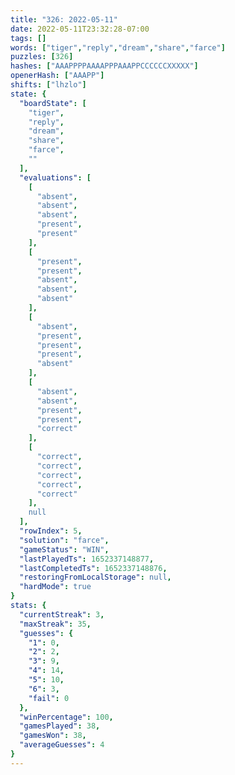 ```yaml
---
title: "326: 2022-05-11"
date: 2022-05-11T23:32:28-07:00
tags: []
words: ["tiger","reply","dream","share","farce"]
puzzles: [326]
hashes: ["AAAPPPPAAAAPPPAAAPPCCCCCCXXXXX"]
openerHash: ["AAAPP"]
shifts: ["lhzlo"]
state: {
  "boardState": [
    "tiger",
    "reply",
    "dream",
    "share",
    "farce",
    ""
  ],
  "evaluations": [
    [
      "absent",
      "absent",
      "absent",
      "present",
      "present"
    ],
    [
      "present",
      "present",
      "absent",
      "absent",
      "absent"
    ],
    [
      "absent",
      "present",
      "present",
      "present",
      "absent"
    ],
    [
      "absent",
      "absent",
      "present",
      "present",
      "correct"
    ],
    [
      "correct",
      "correct",
      "correct",
      "correct",
      "correct"
    ],
    null
  ],
  "rowIndex": 5,
  "solution": "farce",
  "gameStatus": "WIN",
  "lastPlayedTs": 1652337148877,
  "lastCompletedTs": 1652337148876,
  "restoringFromLocalStorage": null,
  "hardMode": true
}
stats: {
  "currentStreak": 3,
  "maxStreak": 35,
  "guesses": {
    "1": 0,
    "2": 2,
    "3": 9,
    "4": 14,
    "5": 10,
    "6": 3,
    "fail": 0
  },
  "winPercentage": 100,
  "gamesPlayed": 38,
  "gamesWon": 38,
  "averageGuesses": 4
}
---
```


<!-- more -->
